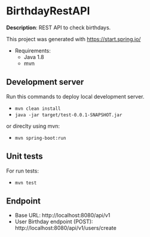 # BirthdayRestAPI

**Description**: REST API to check birthdays.

This project was generated with https://start.spring.io/

* Requirements:
  * Java 1.8
  * mvn

## Development server
Run this commands to deploy local development server.
 * `mvn clean install`
 * `java -jar target/test-0.0.1-SNAPSHOT.jar`
 
or direclty using mvn:

 * `mvn spring-boot:run`
 
 ## Unit tests

For run tests:
 * `mvn test`

## Endpoint

   * Base URL: http://localhost:8080/api/v1
   * User Birthday endpoint (POST): http://localhost:8080/api/v1/users/create